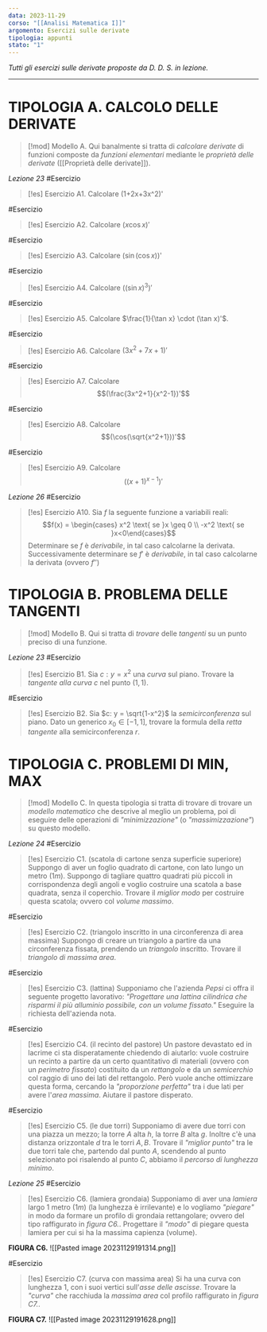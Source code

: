 ```yaml
---
data: 2023-11-29
corso: "[[Analisi Matematica I]]"
argomento: Esercizi sulle derivate
tipologia: appunti
stato: "1"
---
```

*Tutti gli esercizi sulle derivate proposte da D. D. S. in lezione.*
- - -
# TIPOLOGIA A. CALCOLO DELLE DERIVATE
> [!mod] Modello A.
> Qui banalmente si tratta di *calcolare derivate* di funzioni composte da *funzioni elementari* mediante le *proprietà delle derivate* ([[Proprietà delle derivate]]).

*Lezione 23*
#Esercizio 
> [!es] Esercizio A1.
> Calcolare (1+2x+3x^2)'

#Esercizio 
> [!es] Esercizio A2.
> Calcolare $(x \cos x)'$

#Esercizio 
> [!es] Esercizio A3.
> Calcolare $(\sin(\cos x))$'

#Esercizio 
> [!es] Esercizio A4.
> Calcolare $((\sin x)^3)'$

#Esercizio 
> [!es] Esercizio A5.
> Calcolare $\frac{1}{\tan x} \cdot (\tan x)'$.

#Esercizio 
> [!es] Esercizio A6.
> Calcolare $(3x^2+7x+1)'$

#Esercizio 
> [!es] Esercizio A7.
> Calcolare
> $$(\frac{3x^2+1}{x^2-1})'$$

#Esercizio 
> [!es] Esercizio A8.
> Calcolare
> $$(\cos(\sqrt{x^2+1}))'$$

#Esercizio 
> [!es] Esercizio A9.
> Calcolare
> $$((x+1)^{x-1})'$$

*Lezione 26*
#Esercizio 
> [!es] Esercizio A10.
> Sia $f$ la seguente funzione a variabili reali:
> $$f(x) = \begin{cases} x^2 \text{ se }x \geq 0 \\ -x^2 \text{ se }x<0\end{cases}$$
> Determinare se $f$ è *derivabile*, in tal caso calcolarne la derivata. Successivamente determinare se $f'$ è *derivabile*, in tal caso calcolarne la derivata (ovvero $f''$)

# TIPOLOGIA B. PROBLEMA DELLE TANGENTI
> [!mod] Modello B.
> Qui si tratta di *trovare* delle *tangenti* su un punto preciso di una funzione.

*Lezione 23*
#Esercizio 
> [!es] Esercizio B1.
> Sia $c: y = x^2$ una *curva* sul piano.
> Trovare la *tangente alla curva* $c$ nel punto $(1, 1)$.

#Esercizio 
> [!es] Esercizio B2.
> Sia $c: y = \sqrt{1-x^2}$ la *semicirconferenza* sul piano.
> Dato un generico $x_0 \in [-1, 1]$, trovare la formula della *retta tangente* alla semicirconferenza $r$.

# TIPOLOGIA C. PROBLEMI DI MIN, MAX
> [!mod] Modello C.
> In questa tipologia si tratta di trovare di trovare un *modello matematico* che descrive al meglio un problema, poi di eseguire delle operazioni di *"minimizzazione"* (o *"massimizzazione"*) su questo modello.

*Lezione 24*
#Esercizio 
> [!es] Esercizio C1. (scatola di cartone senza superficie superiore)
> Suppongo di aver un foglio quadrato di cartone, con lato lungo un metro ($1m$).
> Suppongo di tagliare quattro quadrati più piccoli in corrispondenza degli angoli e voglio costruire una scatola a base quadrata, senza il coperchio.
> Trovare il *miglior modo* per costruire questa scatola; ovvero col *volume massimo*.

#Esercizio 
> [!es] Esercizio C2. (triangolo inscritto in una circonferenza di area massima)
> Suppongo di creare un triangolo a partire da una circonferenza fissata, prendendo un *triangolo* inscritto.
> Trovare il *triangolo di massima area*.

#Esercizio 
> [!es] Esercizio C3. (lattina)
> Supponiamo che l'azienda *Pepsi* ci offra il seguente progetto lavorativo:
> *"Progettare una lattina cilindrica che risparmi il più alluminio possibile, con un volume fissato."*
> Eseguire la richiesta dell'azienda nota.

#Esercizio 
> [!es] Esercizio C4. (il recinto del pastore)
> Un pastore devastato ed in lacrime ci sta disperatamente chiedendo di aiutarlo: vuole costruire un recinto a partire da un certo quantitativo di materiali (ovvero con un *perimetro fissato*) costituito da un *rettangolo* e da un *semicerchio* col raggio di uno dei lati del rettangolo. Però vuole anche ottimizzare questa forma, cercando la *"proporzione perfetta"* tra i due lati per avere l'*area massima*.
> Aiutare il pastore disperato.

#Esercizio 
> [!es] Esercizio C5. (le due torri)
> Supponiamo di avere due torri con una piazza un mezzo; la torre $A$ alta $h$, la torre $B$ alta $g$. Inoltre c'è una distanza orizzontale $d$ tra le torri $A, B$. 
> Trovare il *"miglior punto"* tra le due torri tale che, partendo dal punto $A$, scendendo al punto selezionato poi risalendo al punto $C$, abbiamo il *percorso di lunghezza minimo*.

*Lezione 25*
#Esercizio 
> [!es] Esercizio C6. (lamiera grondaia)
> Supponiamo di aver una *lamiera* largo 1 metro ($1m$) (la lunghezza è irrilevante) e lo vogliamo *"piegare"* in modo da formare un profilo di grondaia rettangolare; ovvero del tipo raffigurato in *figura C6.*.
> Progettare il *"modo"* di piegare questa lamiera per cui si ha la massima capienza (volume).

**FIGURA C6.** 
![[Pasted image 20231129191314.png]]

#Esercizio 
> [!es] Esercizio C7. (curva con massima area)
> Si ha una curva con lunghezza $1$, con i suoi vertici sull'*asse delle ascisse*.
> Trovare la *"curva"* che racchiuda la *massima area* col profilo raffigurato in *figura C7.*.

**FIGURA C7.** 
![[Pasted image 20231129191628.png]]


